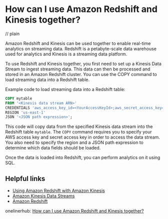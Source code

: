 # How can I use Amazon Redshift and Kinesis together?
// plain

Amazon Redshift and Kinesis can be used together to enable real-time analytics on streaming data. Redshift is a petabyte-scale data warehouse used for analytics and Kinesis is a streaming data platform.

To use Redshift and Kinesis together, you first need to set up a Kinesis Data Stream to ingest streaming data. This data can then be processed and stored in an Amazon Redshift cluster. You can use the COPY command to load streaming data into a Redshift table.

Example code to load streaming data into a Redshift table:

```SQL
COPY mytable
FROM '<Kinesis data stream ARN>'
CREDENTIALS 'aws_access_key_id=<YourAccessKeyId>;aws_secret_access_key=<YourSecretAccessKey>'
REGION 'us-east-1'
JSON '<JSON path expression>';
```

This code will copy data from the specified Kinesis data stream into the Redshift table `mytable`. The `COPY` command requires you to specify your AWS access key and secret access key in order to access the data stream. You also need to specify the region and a JSON path expression to determine which data fields should be loaded.

Once the data is loaded into Redshift, you can perform analytics on it using SQL.

## Helpful links
- [Using Amazon Redshift with Amazon Kinesis](https://docs.aws.amazon.com/redshift/latest/dg/c_using-redshift-with-kinesis.html)
- [Amazon Kinesis Data Streams](https://aws.amazon.com/kinesis/data-streams/)
- [Amazon Redshift](https://aws.amazon.com/redshift/)

onelinerhub: [How can I use Amazon Redshift and Kinesis together?](https://onelinerhub.com/amazon-redshift/how-can-i-use-amazon-redshift-and-kinesis-together)